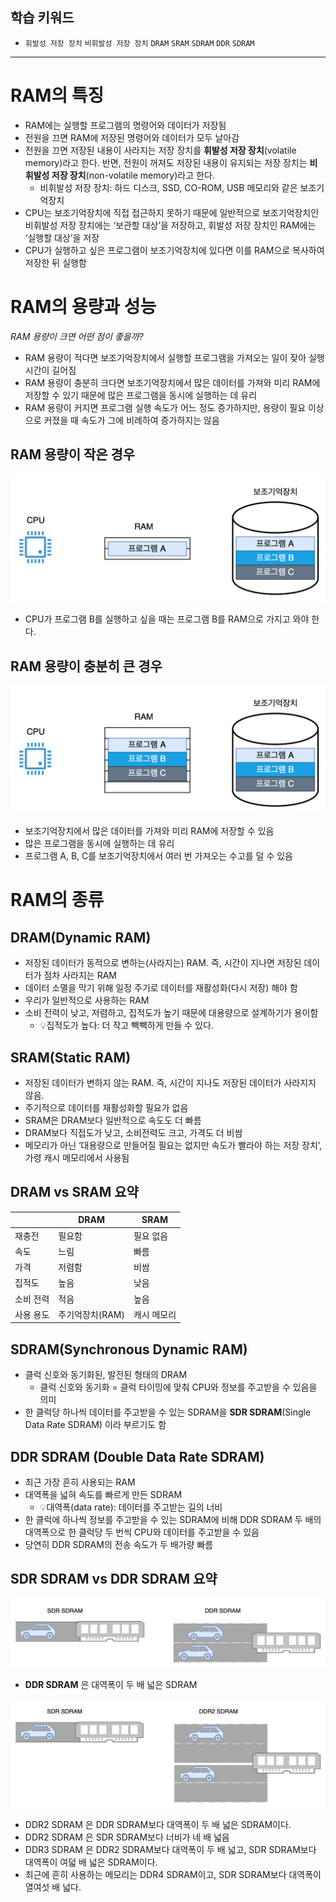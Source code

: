 ## 학습 키워드

- `휘발성 저장 장치` `비휘발성 저장 장치` `DRAM` `SRAM` `SDRAM` `DDR` `SDRAM`

---

# RAM의 특징

- RAM에는 실행할 프로그램의 명령어와 데이터가 저장됨
- 전원을 끄면 RAM에 저장된 명령어와 데이터가 모두 날아감
- 전원을 끄면 저장된 내용이 사라지는 저장 장치를 **휘발성 저장 장치**(volatile memory)라고 한다. 반면, 전원이 꺼져도 저장된 내용이 유지되는 저장 장치는 **비휘발성 저장 장치**(non-volatile memory)라고 한다.
    - 비휘발성 저장 장치: 하드 디스크, SSD, CO-ROM, USB 메모리와 같은 보조기억장치
- CPU는 보조기억장치에 직접 접근하지 못하기 때문에 일반적으로 보조기억장치인 비휘발성 저장 장치에는  ‘보관할 대상’을 저장하고, 휘발성 저장 장치인 RAM에는 ‘실행할 대상’을 저장
- CPU가 실행하고 싶은 프로그램이 보조기억장치에 있다면 이를 RAM으로 복사하여 저장한 뒤 실행함

# RAM의 용량과 성능

*RAM 용량이 크면 어떤 점이 좋을까?*

- RAM 용량이 적다면 보조기억장치에서 실행할 프로그램을 가져오는 일이 잦아 실행 시간이 길어짐
- RAM 용량이 충분히 크다면 보조기억장치에서 많은 데이터를 가져와 미리 RAM에 저장할 수 있기 때문에 많은 프로그램을 동시에 실행하는 데 유리
- RAM 용량이 커지면 프로그램 실행 속도가 어느 정도 증가하지만, 용량이 필요 이상으로 커졌을 때 속도가 그에 비례하여 증가하지는 않음

## RAM 용량이 작은 경우

![](/CS/hongong/img/용량이_작은_RAM.png)

- CPU가 프로그램 B를 실행하고 싶을 때는 프로그램 B를 RAM으로 가지고 와야 한다.

## RAM 용량이 충분히 큰 경우

![](/CS/hongong/img/용량이_충분한_RAM.png)

- 보조기억장치에서 많은 데이터를 가져와 미리 RAM에 저장할 수 있음
- 많은 프로그램을 동시에 실행하는 데 유리
- 프로그램 A, B, C를 보조기억장치에서 여러 번 가져오는 수고를 덜 수 있음

# RAM의 종류

## DRAM(**Dynamic RAM**)

- 저장된 데이터가 동적으로 변하는(사라지는) RAM. 즉, 시간이 지나면 저장된 데이터가 점차 사라지는 RAM
- 데이터 소멸을 막기 위해 일정 주기로 데이터를 재활성화(다시 저장) 해야 함
- 우리가 일반적으로 사용하는 RAM
- 소비 전력이 낮고, 저렴하고, 집적도가 높기 때문에 대용량으로 설계하기가 용이함
    - 💡집적도가 높다: 더 작고 빽빽하게 만들 수 있다.

## SRAM(Static RAM)

- 저장된 데이터가 변하지 않는 RAM. 즉, 시간이 지나도 저장된 데이터가 사라지지 않음.
- 주기적으로 데이터를 재활성화할 필요가 없음
- SRAM은 DRAM보다 일반적으로 속도도 더 빠름
- DRAM보다 직접도가 낮고, 소비전력도 크고, 가격도 더 비쌈
- 메모리가 아닌 ‘대용량으로 만들어질 필요는 없지만 속도가 빨라야 하는 저장 장치’, 가령 캐시 메모리에서 사용됨

## DRAM vs SRAM 요약

|  | DRAM | SRAM |
| --- | --- | --- |
| 재충전 | 필요함 | 필요 없음 |
| 속도 | 느림 | 빠름 |
| 가격 | 저렴함 | 비쌈 |
| 집적도 | 높음 | 낮음 |
| 소비 전력 | 적음 | 높음 |
| 사용 용도 | 주기억장치(RAM) | 캐시 메모리 |

## SDRAM(Synchronous Dynamic RAM)

- 클럭 신호와 동기화된, 발전된 형태의 DRAM
    - 클럭 신호와 동기화 = 클럭 타이밍에 맞춰 CPU와 정보를 주고받을 수 있음을 의미
- 한 클럭당 하나씩 데이터를 주고받을 수 있는 SDRAM을 **SDR SDRAM**(Single Data Rate SDRAM) 이라 부르기도 함

## DDR SDRAM (Double Data Rate SDRAM)

- 최근 가장 흔히 사용되는 RAM
- 대역폭을 넓혀 속도를 빠르게 만든 SDRAM
    - 💡대역폭(data rate): 데이터를 주고받는 길의 너비
- 한 클럭에 하나씩 정보를 주고받을 수 있는 SDRAM에 비해 DDR SDRAM 두 배의 대역폭으로 한 클럭당 두 번씩 CPU와 데이터를 주고받을 수 있음
- 당연히 DDR SDRAM의 전송 속도가 두 배가량 빠름

## **SDR SDRAM vs** DDR SDRAM 요약

![](/CS/hongong/img/DDR_SDRAM.png)

- **DDR SDRAM** 은 대역폭이 두 배 넓은 SDRAM

![](/CS/hongong/img/DDR2_SDRAM.png)

- DDR2 SDRAM 은 DDR SDRAM보다 대역폭이 두 배 넓은 SDRAM이다.
- DDR2 SDRAM 은 SDR SDRAM보다 너비가 네 배 넓음
- DDR3 SDRAM 은 DDR2 SDRAM보다 대역폭이 두 배 넓고, SDR SDRAM보다 대역폭이 여덟 배 넓은 SDRAM이다.
- 최근에 흔히 사용하는 메모리는 DDR4 SDRAM이고, SDR SDRAM보다 대역폭이 열여섯 배 넓다.
